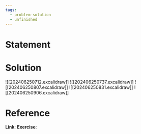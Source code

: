 ```yaml
---
tags:
  - problem-solution
  - unfinished
---
```

# Statement 


# Solution
![[202406250712.excalidraw]]
![[202406250737.excalidraw]]
![[202406250807.excalidraw]]
![[202406250831.excalidraw]]
![[202406250906.excalidraw]]
# Reference
**Link**:
**Exercise**: